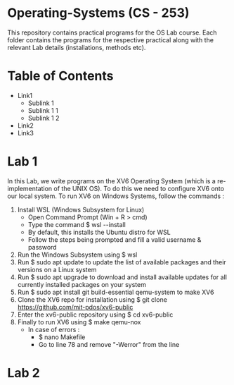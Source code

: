 # Operating-Systems (CS - 253)<br>
This repository contains practical programs for the OS Lab course. Each folder contains the programs for the respective practical along with the relevant Lab details (installations, methods etc).

# Table of Contents 
- Link1
  - Sublink 1
  - Sublink 1 1
  - Sublink 1 2
- Link2
- Link3

# Lab 1 
In this Lab, we write programs on the XV6 Operating System (which is a re-implementation of the UNIX OS). To do this we need to configure XV6 onto our local system. To run XV6 on Windows Systems, follow the commands :
  1) Install WSL (Windows Subsystem for Linux)
      - Open Command Prompt (Win + R > cmd)
      - Type the command $ wsl --install
      - By default, this installs the Ubuntu distro for WSL
      - Follow the steps being prompted and fill a valid username & password
  2) Run the Windows Subsystem using $ wsl
  3) Run $ sudo apt update to update the list of available packages and their versions on a Linux system
  4) Run $ sudo apt upgrade to download and install available updates for all currently installed packages on your system
  5) Run $ sudo apt install git build-essential qemu-system to make XV6
  6) Clone the XV6 repo for installation using $ git clone https://github.com/mit-pdos/xv6-public
  7) Enter the xv6-public repository using $ cd xv6-public
  8) Finally to run XV6 using $ make qemu-nox
     - In case of errors :
       - $ nano Makefile
       - Go to line 78 and remove "-Werror" from the line


# Lab 2
